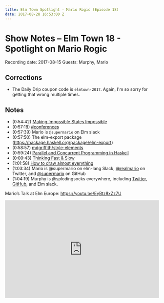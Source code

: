 ```yaml
---
title: Elm Town Spotlight - Mario Rogic (Episode 18)
date: 2017-08-28 16:53:00 Z
---
```


# Show Notes – Elm Town 18 - Spotlight on Mario Rogic

Recording date: 2017-08-15
Guests: Murphy, Mario

## Corrections
- The Daily Drip coupon code is `elmtown-2017`. Again, I'm so sorry for getting that wrong multiple times.

## Notes
- (0:54:42) [Making Impossible States Impossible](https://www.youtube.com/watch?v=IcgmSRJHu_8)
- (0:57:18) [#conferences](https://elmlang.herokuapp.com/)
- (0:57:39) Mario is `@supermario` on Elm slack
- (0:57:50) The elm-export package (https://hackage.haskell.org/package/elm-export)
- (0:58:57) [mdgriffith/style-elements](http://package.elm-lang.org/packages/mdgriffith/style-elements/latest)
- (0:59:24) [Parallel and Concurrent Programming in Haskell](http://chimera.labs.oreilly.com/books/1230000000929)
- (0:00:43) [Thinking Fast & Slow](https://www.amazon.com/Thinking-Fast-Slow-Daniel-Kahneman/dp/0374533555)
- (1:01:58) [How to draw almost everything](https://www.amazon.com/How-Draw-Almost-Everything-Illustrated/dp/1631591401)
- (1:03:34) Mario is @supermario on elm-lang Slack, [@realmario](https://twitter.com/realmario) on Twitter, and [@supermario](https://github.com/supermario) on GitHub
- (1:04:19) Murphy is @splodingsocks everywhere, including [Twitter](https://twitter.com/splodingsocks), [GitHub](https://github.com/splodingsocks), and Elm slack.

Mario’s Talk at Elm Europe: https://youtu.be/EyBtz8xZz7U

<iframe src="https://cast.rocks/player/6039/Elm-Town-18---Spotlight-on-Mario-Rogic.mp3?episodeTitle=Elm%20Town%2018%20-%20Spotlight%20on%20Mario%20Rogic&podcastTitle=Elm%20Town&episodeDate=August%2028th%2C%202017&imageURL=https%3A%2F%2Fcast.rocks%2Fhosting%2F6039%2Ffeeds%2F8YSE5.jpg&itunesLink=https%3A%2F%2Fitunes.apple.com%2Fus%2Fpodcast%2Felm-town%2Fid1158047037%3Fmt%3D2" style="border: none; min-height: 265px; max-height: 320px; max-width: 558px; min-width: 270px; width: 100%; height: 100%;" scrollbars="no"></iframe>

